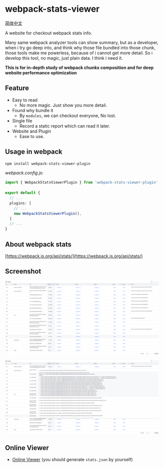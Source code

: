 # webpack-stats-viewer

[简体中文](./README.zh.md)

A website for checkout webpack stats info.

Many same webpack analyzer tools can show summary, but as a developer, when i try go deep into, and think why those file bundled into those chunk, those tools make me powerless, because of i cannot get more detail. So i develop this tool, no magic, just plain data. I think i need it.

**This is for in-depth study of webpack chunks composition and for deep website performance optimization**

## Feature

- Easy to read
  - No more magic. Just show you more detail.
- Found why bundle it
  - By `modules`, we can checkout everyone, No lost.
- Single file
  - Record a static report which can read it later.
- Website and Plugin
  - Ease to use.
  
## Usage in webpack

```bash
npm install webpack-stats-viewer-plugin
```

*webpack.config.js*:
```ts
import { WebpackStatsViewerPlugin } from 'webpack-stats-viewer-plugin';

export default {
  // ...
  plugins: [
    // ...
    new WebpackStatsViewerPlugin(),
  ]
  // ...
}
```

## About webpack stats

[https://webpack.js.org/api/stats/](https://webpack.js.org/api/stats/)

## Screenshot

![](./docs/screenshot.png)

![](./docs/screenshot2.png)

## Online Viewer

- [Online Viewer](https://webpack-stats-viewer.moonrailgun.com/) (you should generate `stats.json` by yourself)
